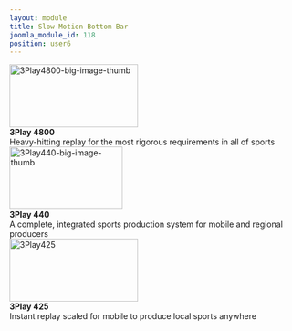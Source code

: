 ```yaml
---
layout: module
title: Slow Motion Bottom Bar
joomla_module_id: 118
position: user6
---
```

<div class="SMIR"><a href="index.php?option=com_content&amp;view=article&amp;id=1093&amp;Itemid=1112"><img alt="3Play4800-big-image-thumb" src="{{"images/3Play-4800/3Play4800-big-image-thumb.jpg" | cdn }}" height="110" width="225" /></a><br /><strong>3Play 4800</strong><br />Heavy-hitting replay for the most rigorous requirements in all of sports</div>
<div class="SMIR"><a href="index.php?option=com_content&amp;view=article&amp;id=1107&amp;Itemid=1136"><img alt="3Play440-big-image-thumb" src="{{"images/3Play-440/3Play440-big-image-thumb.jpg" | cdn }}" height="110" width="198" /></a><br /><strong>3Play 440</strong><br />A complete, integrated sports production system for mobile and regional producers</div>
<div class="SMIR"><a href="index.php?option=com_content&amp;view=article&amp;id=1112&amp;Itemid=1127"><img alt="3Play425" src="{{"images/stories/marketing/small_product_shots/3play425-thumb.jpg" | cdn }}" height="110" width="225" /></a><br /><strong>3Play 425</strong><br />Instant replay scaled for mobile to produce local sports anywhere</div>
